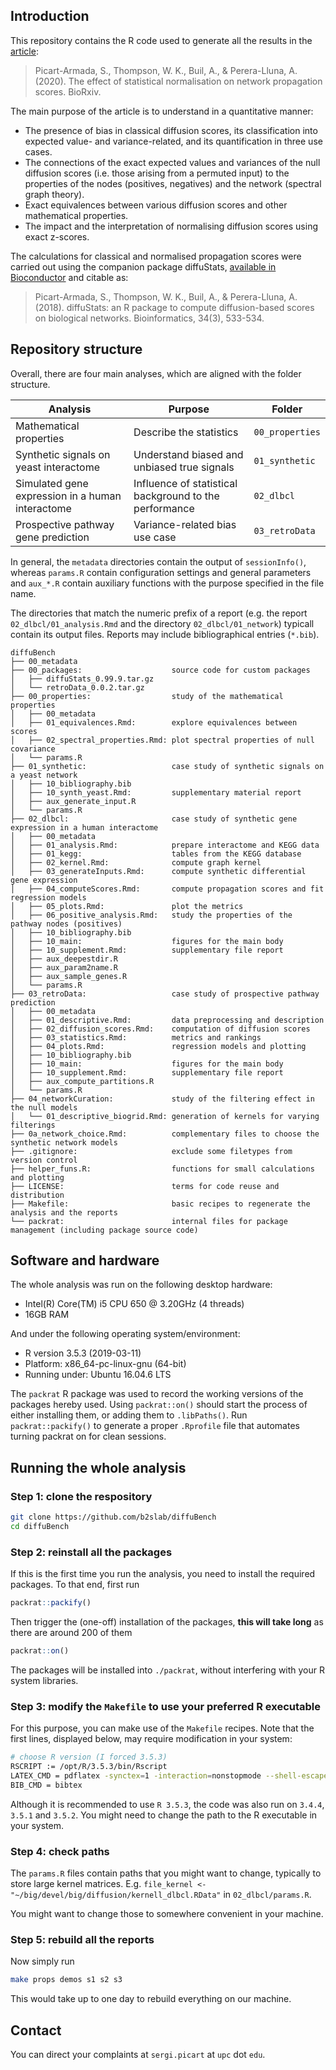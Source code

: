 ## Introduction

This repository contains the R code used to generate all the results in the [article](https://doi.org/10.1101/2020.01.20.911842):

> Picart-Armada, S., Thompson, W. K., Buil, A., & Perera-Lluna, A. (2020). The effect of statistical normalisation on network propagation scores. BioRxiv. 

The main purpose of the article is to understand in a quantitative manner:

* The presence of bias in classical diffusion scores, its classification into expected value- and variance-related, and its quantification in three use cases.
* The connections of the exact expected values and variances of the null diffusion scores (i.e. those arising from a permuted input) to the properties of the nodes (positives, negatives) and the network (spectral graph theory).
* Exact equivalences between various diffusion scores and other mathematical properties.
* The impact and the interpretation of normalising diffusion scores using exact z-scores.

The calculations for classical and normalised propagation scores were carried out using the companion package diffuStats, [available in Bioconductor](10.18129/B9.bioc.diffuStats) and citable as:

> Picart-Armada, S., Thompson, W. K., Buil, A., & Perera-Lluna, A. (2018). diffuStats: an R package to compute diffusion-based scores on biological networks. Bioinformatics, 34(3), 533-534.


## Repository structure

Overall, there are four main analyses, which are aligned with the folder structure.

Analysis | Purpose | Folder
-------- | ------- | ------
Mathematical properties | Describe the statistics | `00_properties`
Synthetic signals on yeast interactome | Understand biased and unbiased true signals | `01_synthetic`
Simulated gene expression in a human interactome | Influence of statistical background to the performance | `02_dlbcl`
Prospective pathway gene prediction | Variance-related bias use case | `03_retroData`

In general, the `metadata` directories contain the output of `sessionInfo()`, whereas `params.R` contain configuration settings and general parameters and `aux_*.R` contain auxiliary functions with the purpose specified in the file name.

The directories that match the numeric prefix of a report (e.g. the report `02_dlbcl/01_analysis.Rmd` and the directory `02_dlbcl/01_network`) typicall contain its output files.
Reports may include bibliographical entries (`*.bib`).

```
diffuBench
├── 00_metadata
├── 00_packages:                    source code for custom packages
│   ├── diffuStats_0.99.9.tar.gz
│   └── retroData_0.0.2.tar.gz
├── 00_properties:                  study of the mathematical properties
│   ├── 00_metadata
│   ├── 01_equivalences.Rmd:        explore equivalences between scores
│   ├── 02_spectral_properties.Rmd: plot spectral properties of null covariance
│   └── params.R
├── 01_synthetic:                   case study of synthetic signals on a yeast network
│   ├── 10_bibliography.bib
│   ├── 10_synth_yeast.Rmd:         supplementary material report
│   ├── aux_generate_input.R
│   └── params.R
├── 02_dlbcl:                       case study of synthetic gene expression in a human interactome
│   ├── 00_metadata
│   ├── 01_analysis.Rmd:            prepare interactome and KEGG data
│   ├── 01_kegg:                    tables from the KEGG database
│   ├── 02_kernel.Rmd:              compute graph kernel
│   ├── 03_generateInputs.Rmd:      compute synthetic differential gene expression
│   ├── 04_computeScores.Rmd:       compute propagation scores and fit regression models
│   ├── 05_plots.Rmd:               plot the metrics
│   ├── 06_positive_analysis.Rmd:   study the properties of the pathway nodes (positives)
│   ├── 10_bibliography.bib 
│   ├── 10_main:                    figures for the main body
│   ├── 10_supplement.Rmd:          supplementary file report
│   ├── aux_deepestdir.R
│   ├── aux_param2name.R
│   ├── aux_sample_genes.R
│   └── params.R
├── 03_retroData:                   case study of prospective pathway prediction
│   ├── 00_metadata
│   ├── 01_descriptive.Rmd:         data preprocessing and description
│   ├── 02_diffusion_scores.Rmd:    computation of diffusion scores
│   ├── 03_statistics.Rmd:          metrics and rankings
│   ├── 04_plots.Rmd:               regression models and plotting
│   ├── 10_bibliography.bib
│   ├── 10_main:                    figures for the main body
│   ├── 10_supplement.Rmd:          supplementary file report
│   ├── aux_compute_partitions.R
│   └── params.R
├── 04_networkCuration:             study of the filtering effect in the null models
│   └── 01_descriptive_biogrid.Rmd: generation of kernels for varying filterings
├── 0a_network_choice.Rmd:          complementary files to choose the synthetic network models 
├── .gitignore:                     exclude some filetypes from version control
├── helper_funs.R:                  functions for small calculations and plotting 
├── LICENSE:                        terms for code reuse and distribution
├── Makefile:                       basic recipes to regenerate the analysis and the reports
└── packrat:                        internal files for package management (including package source code)
```


## Software and hardware

The whole analysis was run on the following desktop hardware:

* Intel(R) Core(TM) i5 CPU 650 @ 3.20GHz (4 threads)
* 16GB RAM

And under the following operating system/environment:

* R version 3.5.3 (2019-03-11)
* Platform: x86_64-pc-linux-gnu (64-bit)
* Running under: Ubuntu 16.04.6 LTS

The `packrat` R package was used to record the working versions of the packages hereby used.
Using `packrat::on()` should start the process of either installing them, or adding them to `.libPaths()`.
Run `packrat::packify()` to generate a proper `.Rprofile` file that automates turning packrat on for clean sessions.



## Running the whole analysis

### Step 1: clone the respository 

```bash
git clone https://github.com/b2slab/diffuBench
cd diffuBench
```

### Step 2: reinstall all the packages

If this is the first time you run the analysis, you need to install the required packages.
To that end, first run

```r
packrat::packify() 
```

Then trigger the (one-off) installation of the packages, **this will take long** as there are around 200 of them

```r
packrat::on() 
```

The packages will be installed into `./packrat`, without interfering with your R system libraries.


### Step 3: modify the `Makefile` to use your preferred R executable

For this purpose, you can make use of the `Makefile` recipes.
Note that the first lines, displayed below, may require modification in your system:

```bash
# choose R version (I forced 3.5.3)
RSCRIPT := /opt/R/3.5.3/bin/Rscript
LATEX_CMD = pdflatex -synctex=1 -interaction=nonstopmode --shell-escape
BIB_CMD = bibtex
```

Although it is recommended to use `R 3.5.3`, the code was also run on `3.4.4`, `3.5.1` and `3.5.2`.
You might need to change the path to the R executable in your system.

### Step 4: check paths

The `params.R` files contain paths that you might want to change, typically to store large kernel matrices.
E.g. `file_kernel <- "~/big/devel/big/diffusion/kernell_dlbcl.RData"` in `02_dlbcl/params.R`.

You might want to change those to somewhere convenient in your machine.

### Step 5: rebuild all the reports

Now simply run

```bash
make props demos s1 s2 s3
```

This would take up to one day to rebuild everything on our machine.

## Contact

You can direct your complaints at `sergi.picart` at `upc` dot `edu`.
